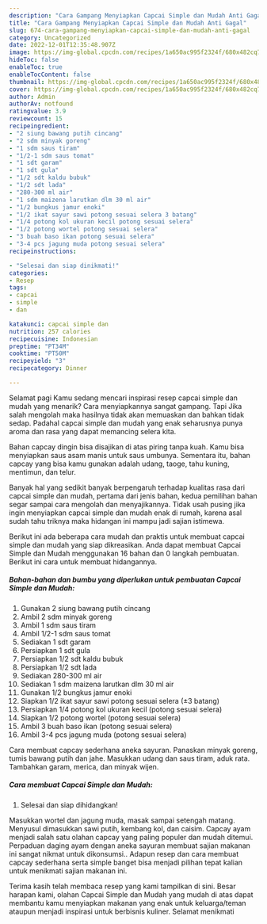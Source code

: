 ```yaml
---
description: "Cara Gampang Menyiapkan Capcai Simple dan Mudah Anti Gagal"
title: "Cara Gampang Menyiapkan Capcai Simple dan Mudah Anti Gagal"
slug: 674-cara-gampang-menyiapkan-capcai-simple-dan-mudah-anti-gagal
category: Uncategorized
date: 2022-12-01T12:35:48.907Z
image: https://img-global.cpcdn.com/recipes/1a650ac995f2324f/680x482cq70/capcai-simple-dan-mudah-foto-resep-utama.jpg
hideToc: false
enableToc: true
enableTocContent: false
thumbnail: https://img-global.cpcdn.com/recipes/1a650ac995f2324f/680x482cq70/capcai-simple-dan-mudah-foto-resep-utama.jpg
cover: https://img-global.cpcdn.com/recipes/1a650ac995f2324f/680x482cq70/capcai-simple-dan-mudah-foto-resep-utama.jpg
author: Admin
authorAv: notfound
ratingvalue: 3.9
reviewcount: 15
recipeingredient:
- "2 siung bawang putih cincang"
- "2 sdm minyak goreng"
- "1 sdm saus tiram"
- "1/2-1 sdm saus tomat"
- "1 sdt garam"
- "1 sdt gula"
- "1/2 sdt kaldu bubuk"
- "1/2 sdt lada"
- "280-300 ml air"
- "1 sdm maizena larutkan dlm 30 ml air"
- "1/2 bungkus jamur enoki"
- "1/2 ikat sayur sawi potong sesuai selera 3 batang"
- "1/4 potong kol ukuran kecil potong sesuai selera"
- "1/2 potong wortel potong sesuai selera"
- "3 buah baso ikan potong sesuai selera"
- "3-4 pcs jagung muda potong sesuai selera"
recipeinstructions:

- "Selesai dan siap dinikmati!"
categories:
- Resep
tags:
- capcai
- simple
- dan

katakunci: capcai simple dan 
nutrition: 257 calories
recipecuisine: Indonesian
preptime: "PT34M"
cooktime: "PT50M"
recipeyield: "3"
recipecategory: Dinner

---
```



Selamat pagi Kamu sedang mencari inspirasi resep capcai simple dan mudah yang menarik? Cara menyiapkannya sangat gampang. Tapi Jika salah mengolah maka hasilnya tidak akan memuaskan dan bahkan tidak sedap. Padahal capcai simple dan mudah yang enak seharusnya punya aroma dan rasa yang dapat memancing selera kita.


Bahan capcay dingin bisa disajikan di atas piring tanpa kuah. Kamu bisa menyiapkan saus asam manis untuk saus umbunya. Sementara itu, bahan capcay yang bisa kamu gunakan adalah udang, taoge, tahu kuning, mentimun, dan telur.

Banyak hal yang sedikit banyak berpengaruh terhadap kualitas rasa dari capcai simple dan mudah, pertama dari jenis bahan, kedua pemilihan bahan segar sampai cara mengolah dan menyajikannya. Tidak usah pusing jika ingin menyiapkan capcai simple dan mudah enak di rumah, karena asal sudah tahu triknya maka hidangan ini mampu jadi sajian istimewa.


Berikut ini ada beberapa cara mudah dan praktis untuk membuat capcai simple dan mudah yang siap dikreasikan. Anda dapat membuat Capcai Simple dan Mudah menggunakan 16 bahan dan 0 langkah pembuatan. Berikut ini cara untuk membuat hidangannya.

<!--inarticleads1-->

##### Bahan-bahan dan bumbu yang diperlukan untuk pembuatan Capcai Simple dan Mudah:

1. Gunakan 2 siung bawang putih cincang
1. Ambil 2 sdm minyak goreng
1. Ambil 1 sdm saus tiram
1. Ambil 1/2-1 sdm saus tomat
1. Sediakan 1 sdt garam
1. Persiapkan 1 sdt gula
1. Persiapkan 1/2 sdt kaldu bubuk
1. Persiapkan 1/2 sdt lada
1. Sediakan 280-300 ml air
1. Sediakan 1 sdm maizena larutkan dlm 30 ml air
1. Gunakan 1/2 bungkus jamur enoki
1. Siapkan 1/2 ikat sayur sawi potong sesuai selera (±3 batang)
1. Persiapkan 1/4 potong kol ukuran kecil (potong sesuai selera)
1. Siapkan 1/2 potong wortel (potong sesuai selera)
1. Ambil 3 buah baso ikan (potong sesuai selera)
1. Ambil 3-4 pcs jagung muda (potong sesuai selera)


Cara membuat capcay sederhana aneka sayuran. Panaskan minyak goreng, tumis bawang putih dan jahe. Masukkan udang dan saus tiram, aduk rata. Tambahkan garam, merica, dan minyak wijen. 

<!--inarticleads2-->

##### Cara membuat Capcai Simple dan Mudah:


1. Selesai dan siap dihidangkan!

Masukkan wortel dan jagung muda, masak sampai setengah matang. Menyusul dimasukkan sawi putih, kembang kol, dan caisim. Capcay ayam menjadi salah satu olahan capcay yang paling populer dan mudah ditemui. Perpaduan daging ayam dengan aneka sayuran membuat sajian makanan ini sangat nikmat untuk dikonsumsi.. Adapun resep dan cara membuat capcay sederhana serta simple banget bisa menjadi pilihan tepat kalian untuk menikmati sajian makanan ini. 

Terima kasih telah membaca resep yang kami tampilkan di sini. Besar harapan kami, olahan Capcai Simple dan Mudah yang mudah di atas dapat membantu kamu menyiapkan makanan yang enak untuk keluarga/teman ataupun menjadi inspirasi untuk berbisnis kuliner. Selamat menikmati
